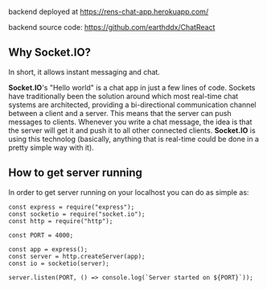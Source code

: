 
backend deployed at https://rens-chat-app.herokuapp.com/

backend source code: https://github.com/earthddx/ChatReact

## Why Socket.IO?
In short, it allows instant messaging and chat.

<b>Socket.IO</b>'s "Hello world" is a chat app in just a few lines of code.
Sockets have traditionally been the solution around which most real-time chat systems are architected, providing a bi-directional communication channel between a client and a server.
This means that the server can push messages to clients. Whenever you write a chat message, the idea is that the server will get it and push it to all other connected clients.
<b>Socket.IO</b> is using this technolog (basically, anything that is real-time could be done in a pretty simple way with it).

## How to get server running 
In order to get server running on your localhost you can do as simple as:
```
const express = require("express");
const socketio = require("socket.io");
const http = require("http");

const PORT = 4000;

const app = express();
const server = http.createServer(app);
const io = socketio(server);

server.listen(PORT, () => console.log(`Server started on ${PORT}`));
```


